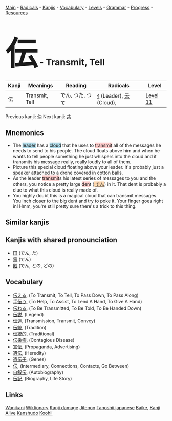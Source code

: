 <style> bigfont {font-size: 100px}</style>
[Main](../README.md) -
[Radicals](../radicals.md) -
[Kanjis](../kanjis.md) -
[Vocabulary](../vocabulary.md) -
[Levels](../levels.md) -
[Grammar](../grammar.md) - 
[Progress](../progress.md) -
[Resources](../resources.md)
# <bigfont> 伝</bigfont> - Transmit, Tell 

| Kanji | Meanings | Reading | Radicals | Level |
| --- | --- | --- | --- | --- |
| 伝 | Transmit, Tell | でん, つた, つて | [ｲ](../radicals/ｲ.md) (Leader), [云](../radicals/云.md) (Cloud),  | [Level 11](../levels/wk_level11.md) |

Previous kanji: [仲](仲.md) Next kanji: [共](共.md) 

## Mnemonics
 * The <span style="background-color:#ADD8E6"> leader</span> has a <span style="background-color:#ADD8E6"> cloud</span> that he uses to <span style="background-color:#ffcccb"> transmit</span> all of the messages he needs to send to his people. The cloud floats above him and when he wants to tell people something he just whispers into the cloud and it transmits his message really, really loudly to all of them.
* Picture this special cloud floating above your leader. It's probably just a speaker attached to a drone covered in cotton balls.
* As the leader <span style="background-color:#ffcccb"> transmit</span>s his latest series of messages to you and the others, you notice a pretty large <span style="background-color:#ffcccb"> den</span>t (<span style="background-color:#fed8b1"> [でん](https://jisho.org/search/でん)</span>) in it. That dent is probably a clue to what this cloud is really made of.
* You highly doubt this is a magical cloud that can transmit messages. You inch closer to the big dent and try to poke it. Your finger goes right in! Hmm, you're still pretty sure there's a trick to this thing.


## Similar kanjis
 


## Kanjis with shared pronounciation
 * [田](田.md) (でん, た)
* [電](電.md) (でん)
* [殿](殿.md) (でん, との, どの)



## Vocabulary
 * [伝える](../vocabulary/伝.md), (To Transmit, To Tell, To Pass Down, To Pass Along)
* [手伝う](../vocabulary/伝.md), (To Help, To Assist, To Lend A Hand, To Give A Hand)
* [伝わる](../vocabulary/伝.md), (To Be Transmitted, To Be Told, To Be Handed Down)
* [伝説](../vocabulary/伝.md), (Legend)
* [伝達](../vocabulary/伝.md), (Transmission, Transmit, Convey)
* [伝統](../vocabulary/伝.md), (Tradition)
* [伝統的](../vocabulary/伝.md), (Traditional)
* [伝染病](../vocabulary/伝.md), (Contagious Disease)
* [宣伝](../vocabulary/伝.md), (Propaganda, Advertising)
* [遺伝](../vocabulary/伝.md), (Heredity)
* [遺伝子](../vocabulary/伝.md), (Genes)
* [伝](../vocabulary/伝.md), (Intermediary, Connections, Contacts, Go Between)
* [自叙伝](../vocabulary/伝.md), (Autobiography)
* [伝記](../vocabulary/伝.md), (Biography, Life Story)




## Links 


[Wanikani](https://www.wanikani.com/kanji/伝)
[Wiktionary](https://en.wiktionary.org/wiki/伝)
[Kanji damage](http://www.kanjidamage.com/kanji/search?utf8=✓&q=伝)
[Jitenon](https://jitenon.com/kanji/伝)
[Tanoshii japanese](https://www.tanoshiijapanese.com/dictionary/kanji.cfm?k=伝)
[Baike](https://baike.baidu.com/item/伝),
[Kanji Alive](https://app.kanjialive.com/伝)
[Kanshudo](https://www.kanshudo.com/searchmn?q=伝)
[Koohii](https://kanji.koohii.com/study/kanji/伝)
